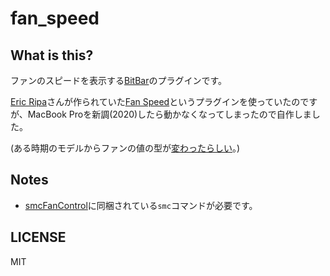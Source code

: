 # fan_speed

## What is this?

ファンのスピードを表示する[BitBar](https://getbitbar.com/ "BitBar")のプラグインです。

[Eric Ripa](https://getbitbar.com/contributors/eripa "Eric Ripa")さんが作られていた[Fan Speed](https://getbitbar.com/plugins/System/fan-speed.5s.sh "Fan Speed")というプラグインを使っていたのですが、MacBook Proを新調(2020)したら動かなくなってしまったので自作しました。

(ある時期のモデルからファンの値の型が[変わったらしい](https://github.com/oshi/oshi/issues/925 "Fan speed float parsing on macOS isn't always FPE2")。)

## Notes

- [smcFanControl](https://www.eidac.de/?cat=40 "smcFanControl")に同梱されている`smc`コマンドが必要です。

## LICENSE

MIT
